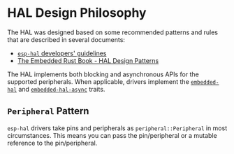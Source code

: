 # HAL Design Philosophy

The HAL was designed based on some recommended patterns and rules that are described in several documents:
- [`esp-hal` developers' guidelines][guidelines]
- [The Embedded Rust Book - HAL Design Patterns][embedded-rust-patterns]

[guidelines]: https://github.com/esp-rs/esp-hal/blob/main/documentation/DEVELOPER-GUIDELINES.md
[embedded-rust-patterns]: https://docs.rust-embedded.org/book/design-patterns/hal/index.html

The HAL implements both blocking and asynchronous APIs for the supported peripherals. When applicable, drivers implement the [`embedded-hal`][embedded-hal] and [`embedded-hal-async`][embedded-hal-async] traits.

## `Peripheral` Pattern

`esp-hal` drivers take pins and peripherals as `peripheral::Peripheral` in most circumstances. This means you can pass the pin/peripheral or a mutable reference to the pin/peripheral.

[embedded-hal]: https://docs.rs/embedded-hal/latest/embedded_hal/
[embedded-hal-async]: https://docs.rs/embedded-hal-async/latest/embedded_hal_async/
